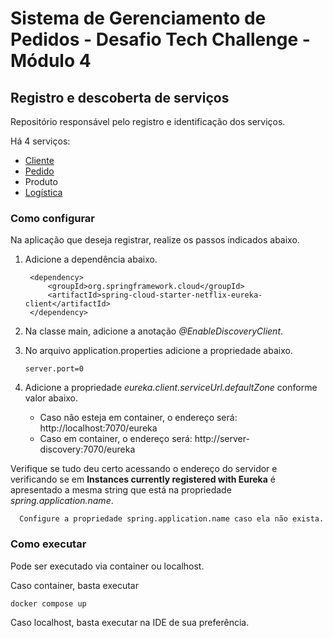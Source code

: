 # Sistema de Gerenciamento de Pedidos - Desafio Tech Challenge - Módulo 4

## Registro e descoberta de serviços

Repositório responsável pelo registro e identificação dos serviços.

Há 4 serviços:

* [Cliente](https://github.com/AydanAmorim/costumers-microservice)
* [Pedido](https://github.com/fysabelah/ordering-microservice)
* Produto
* [Logística](https://github.com/erickmatheusribeiro/tracking-microservice)

### Como configurar
Na aplicação que deseja registrar, realize os passos indicados abaixo.

1. Adicione a dependência abaixo.
    
        <dependency>
            <groupId>org.springframework.cloud</groupId>
            <artifactId>spring-cloud-starter-netflix-eureka-client</artifactId>
        </dependency>

2. Na classe main, adicione a anotação _@EnableDiscoveryClient_.
3. No arquivo application.properties adicione a propriedade abaixo. 

       server.port=0
4. Adicione a propriedade *eureka.client.serviceUrl.defaultZone* conforme valor abaixo.
   * Caso não esteja em container, o endereço será: http://localhost:7070/eureka
   * Caso em container, o endereço será: http://server-discovery:7070/eureka

Verifique se tudo deu certo acessando o endereço do servidor e verificando se em **Instances currently registered with Eureka** 
é apresentado a mesma string que está na propriedade _spring.application.name_.

      Configure a propriedade spring.application.name caso ela não exista. 

### Como executar

Pode ser executado via container ou localhost.

Caso container, basta executar 

    docker compose up

Caso localhost, basta executar na IDE de sua preferência.

